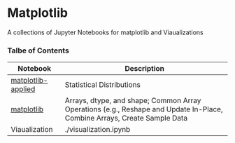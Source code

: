 # Matplotlib
A collections of Jupyter Notebooks for matplotlib and Viaualizations

### Talbe of Contents ###
|Notebook|Description|
|--------------|-----------------------------------|
|[matplotlib-applied](./matplotlib-applied.ipynb)|Statistical Distributions|
|[matplotlib](./matplotlib.ipynb)|Arrays, dtype, and shape; Common Array Operations (e.g., Reshape and Update In-Place, Combine Arrays, Create Sample Data|
|Viaualization|./visualization.ipynb|Visualizations using matplotlib, seaborn, and plotly|
